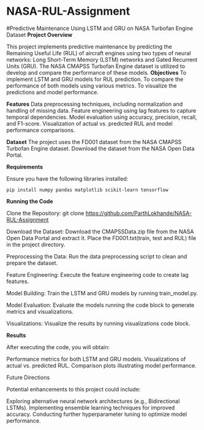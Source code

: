 # NASA-RUL-Assignment
#Predictive Maintenance Using LSTM and GRU on NASA Turbofan Engine Dataset
**Project Overview**

This project implements predictive maintenance by predicting the Remaining Useful Life (RUL) of aircraft engines using two types of neural networks: Long Short-Term Memory (LSTM) networks and Gated Recurrent Units (GRU). The NASA CMAPSS Turbofan Engine dataset is utilized to develop and compare the performance of these models.
**Objectives**
To implement LSTM and GRU models for RUL prediction.
To compare the performance of both models using various metrics.
To visualize the predictions and model performance.

**Features**
Data preprocessing techniques, including normalization and handling of missing data.
Feature engineering using lag features to capture temporal dependencies.
Model evaluation using accuracy, precision, recall, and F1-score.
Visualization of actual vs. predicted RUL and model performance comparisons.

**Dataset**
The project uses the FD001 dataset from the NASA CMAPSS Turbofan Engine dataset.
Download the dataset from the NASA Open Data Portal.

**Requirements**

Ensure you have the following libraries installed:

    pip install numpy pandas matplotlib scikit-learn tensorflow

**Running the Code**

Clone the Repository:
    git clone https://github.com/ParthLokhande/NASA-RUL-Assignment

Download the Dataset:
        Download the CMAPSSData.zip file from the NASA Open Data Portal and extract it.
        Place the FD001.txt(train, test and RUL) file in the project directory.

 Preprocessing the Data:
        Run the data preprocessing script to clean and prepare the dataset.

Feature Engineering:
        Execute the feature engineering code  to create lag features.

Model Building:
        Train the LSTM and GRU models by running train_model.py.

Model Evaluation:
        Evaluate the models running the code block to generate metrics and visualizations.

Visualizations:
        Visualize the results by running visualizations code block.

**Results**

After executing the code, you will obtain:

Performance metrics for both LSTM and GRU models.
Visualizations of actual vs. predicted RUL.
Comparison plots illustrating model performance.

Future Directions

Potential enhancements to this project could include:

Exploring alternative neural network architectures (e.g., Bidirectional LSTMs).
Implementing ensemble learning techniques for improved accuracy.
Conducting further hyperparameter tuning to optimize model performance.
